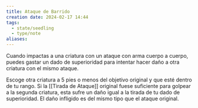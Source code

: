 ```yaml
---
title: Ataque de Barrido
creation date: 2024-02-17 14:44
tags:
  - state/seedling
  - type/note
aliases:
---
```

Cuando impactas a una criatura con un ataque con arma cuerpo a cuerpo, puedes gastar un dado de superioridad para intentar hacer daño a otra criatura con el mismo ataque. 

Escoge otra criatura a 5 pies o menos del objetivo original y que esté dentro de tu rango. Si la [[Tirada de Ataque]] original fuese suficiente para golpear a la segunda criatura, esta sufre un daño igual a la tirada de tu dado de superioridad. El daño infligido es del mismo tipo que el ataque original.

